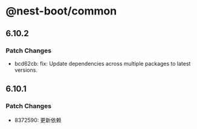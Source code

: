 # @nest-boot/common

## 6.10.2

### Patch Changes

- bcd62cb: fix: Update dependencies across multiple packages to latest versions.

## 6.10.1

### Patch Changes

- 8372590: 更新依赖
